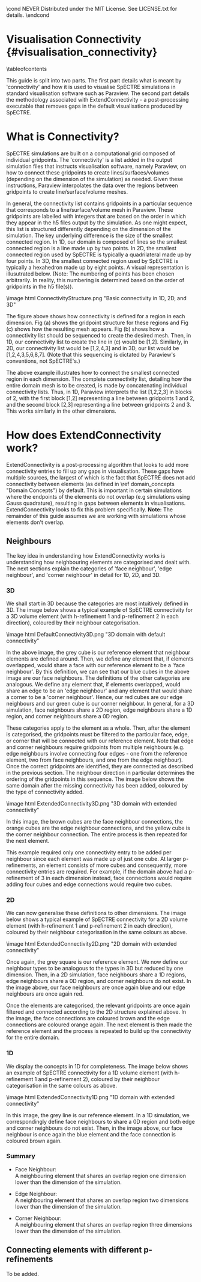 \cond NEVER
Distributed under the MIT License.
See LICENSE.txt for details.
\endcond
# Visualisation Connectivity {#visualisation_connectivity}

\tableofcontents

This guide is split into two parts. The first part details what is meant by
'connectivity' and how it is used to visualise SpECTRE simulations in standard
visualisation software such as Paraview. The second part details the
methodology associated with ExtendConnectivity - a post-processing executable
that removes gaps in the default visualisations produced by SpECTRE.

# What is Connectivity?

SpECTRE simulations are built on a computational grid composed of individual
gridpoints. The 'connectivity' is a list added in the output simulation files
that instructs visualisation software, namely Paraview, on how to connect these
gridpoints to create lines/surfaces/volumes (depending on the dimension of the
simulation) as needed. Given these instructions, Paraview interpolates the data
over the regions between gridpoints to create line/surface/volume meshes.

In general, the connectivity list contains gridpoints in a particular sequence
that corresponds to a line/surface/volume mesh in Paraview. These gridpoints are
labelled with integers that are based on the order in which they appear in the
h5 files output by the simulation. As one might expect, this list is structured
differently depending on the dimension of the simulation. The key underlying
difference is the size of the smallest connected region. In 1D, our domain is
composed of lines so the smallest connected region is a line made up by two
points. In 2D, the smallest connected region used by SpECTRE is typically a
quadrilateral made up by four points. In 3D, the smallest connected region used
by SpECTRE is typically a hexahedron made up by eight points. A visual
representation is illusutrated below. (Note: The numbering of points has been
chosen arbitrarily. In reality, this numbering is determined based on the order
of gridpoints in the h5 file(s)).

\image html ConnectivityStructure.png "Basic connectivity in 1D, 2D, and 3D"

The figure above shows how connectivity is defined for a region in each
dimension. Fig (a) shows the gridpoint structure for these regions and Fig (c)
shows how the resulting mesh appears. Fig (b) shows how a connectivity list
should be sequenced to create the desired mesh. Then, in 1D, our connectivity
list to create the line in (c) would be [1,2]. Similarly, in 2D, our
connectivity list would be [1,2,4,3] and in 3D, our list would be
[1,2,4,3,5,6,8,7]. (Note that this sequencing is dictated by Paraview's
conventions, not SpECTRE's.)

The above example illustrates how to connect the smallest connected region in
each dimension. The complete connectivity list, detailing how the entire domain
mesh is to be created, is made by concatenating individual connectivity lists.
Thus, in 1D, Paraview interprets the list [1,2,2,3] in blocks of 2, with the
first block [1,2] representing a line between gridpoints 1 and 2, and the second
block [2,3] representing a line between gridpoints 2 and 3. This works similarly
in the other dimensions.

# How does ExtendConnectivity work?

ExtendConnectivity is a post-processing algorithm that looks to add more
connectivity entries to fill up any gaps in visualisation. These gaps have
multiple sources, the largest of which is the fact that SpECTRE does not add
connectivity between elements (as defined in
\ref domain_concepts "Domain Concepts") by default. This is important in certain
simulations where the endpoints of the elements do not overlap (e.g simulations
using Gauss quadrature), resulting in gaps between elements in visualisations.
ExtendConnectivity looks to fix this problem specifically. **Note:** The
remainder of this guide assumes we are working with simulations whose elements
don't overlap.

## Neighbours

The key idea in understanding how ExtendConnectivity works is understanding
how neighbouring elements are categorised and dealt with. The next sections
explain the categories of 'face neighbour', 'edge neighbour', and 'corner
neighbour' in detail for 1D, 2D, and 3D.

### 3D

We shall start in 3D because the categories are most intuitively defined in
3D. The image below shows a typical example of SpECTRE connectivity for a 3D
volume element (with h-refinement 1 and p-refinement 2 in each direction),
coloured by their neighbour categorisation.

\image html DefaultConnectivity3D.png "3D domain with default connectivity"

In the above image, the grey cube is our reference element that neighbour
elements are defined around. Then, we define any element that, if elements
overlapped, would share a face with our reference element to be a 'face
neighbour'. By this definition, we can see that our blue cubes in the above
image are our face neighbours. The definitions of the other categories are
analogous. We define any element that, if elements overlapped, would
share an edge to be an 'edge neighbour' and any element that would share a
corner to be a 'corner neighbour'. Hence, our red cubes are our edge neighbours
and our green cube is our corner neighbour. In general, for a 3D simulation,
face neighbours share a 2D region, edge neighbours share a 1D region, and corner
neighbours share a 0D region.

These categories apply to the element as a whole. Then, after the element is
categorised, the gridpoints must be filtered to the particular face, edge, or
corner that will be connected with our reference element. Note that edge and
corner neighbours require gridpoints from multiple neighbours (e.g. edge
neighbours involve connecting four edges - one from the reference element, two
from face neighbours, and one from the edge neighbour). Once the correct
gridpoints are identified, they are connected as described in the previous
section. The neighbour direction in particular determines the ordering of the
gridpoints in this sequence. The image below shows the same domain after the
missing connectivity has been added, coloured by the type of connectivity added.

\image html ExtendedConnectivity3D.png "3D domain with extended connectivity"

In this image, the brown cubes are the face neighbour connections, the orange
cubes are the edge neighbour connections, and the yellow cube is the corner
neighbour connection. The entire process is then repeated for the next element.

This example required only one connectivity entry to be added per neighbour
since each element was made up of just one cube. At larger p-refinements, an
element consists of more cubes and consequently, more connectivity entries are
required. For example, if the domain above had a p-refinement of 3 in each
dimension instead, face connections would require adding four cubes
and edge connections would require two cubes.

### 2D

We can now generalise these definitions to other dimensions. The image below
shows a typical example of SpECTRE connectivity for a 2D volume element (with
h-refinement 1 and p-refinement 2 in each direction), coloured by their
neighbour categorisation in the same colours as above.

\image html ExtendedConnectivity2D.png "2D domain with extended connectivity"

Once again, the grey square is our reference element. We now define our
neighbour types to be analogous to the types in 3D but reduced by one dimension.
Then, in a 2D simulation, face neighbours share a 1D regions, edge neighbours
share a 0D region, and corner neighbours do not exist. In the image above, our
face neighbours are once again blue and our edge neighbours are once again red.

Once the elements are categorised, the relevant gridpoints are once again
filtered and connected according to the 2D structure explained above. In the
image, the face connections are coloured brown and the edge connections are
coloured orange again. The next element is then made the reference element and
the process is repeated to build up the connectivity for the entire domain.

### 1D

We display the concepts in 1D for completeness. The image below shows an example
of SpECTRE connectivity for a 1D volume element (with h-refinement 1 and
p-refinement 2), coloured by their neighbour categorisation in the same colours
as above.

\image html ExtendedConnectivity1D.png "1D domain with extended connectivity"

In this image, the grey line is our reference element. In a 1D simulation, we
correspondingly define face neighbours to share a 0D region and both edge and
corner neighbours do not exist. Then, in the image above, our face neighbour
is once again the blue element and the face connection is coloured brown again.

### Summary

* Face Neighbour:<br>
  A neighbouring element that shares an overlap region one dimension lower than
  the dimension of the simulation.

* Edge Neighbour:<br>
  A neighbouring element that shares an overlap region two dimensions lower than
  the dimension of the simulation.

* Corner Neighbour:<br>
  A neighbouring element that shares an overlap region three dimensions lower
  than the dimension of the simulation.


## Connecting elements with different p-refinements

To be added.